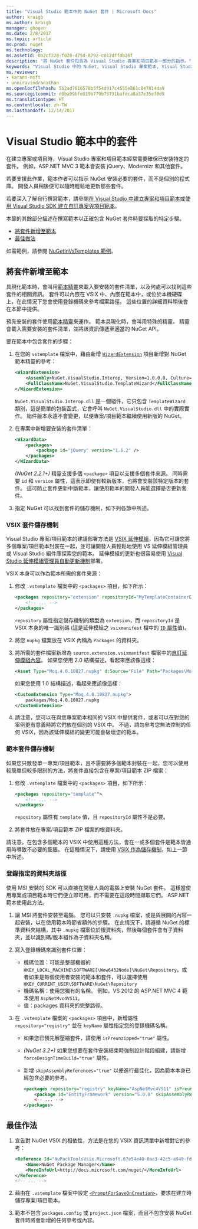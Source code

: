 ```yaml
---
title: "Visual Studio 範本中的 NuGet 套件 | Microsoft Docs"
author: kraigb
ms.author: kraigb
manager: ghogen
ms.date: 2/8/2017
ms.topic: article
ms.prod: nuget
ms.technology: 
ms.assetid: 0b2cf228-f028-475d-8792-c012dffdb26f
description: "將 NuGet 套件包含為 Visual Studio 專案和項目範本一部分的指示。"
keywords: "Visual Studio 中的 NuGet, Visual Studio 專案範本, Visual Studio 項目範本, 專案範本中的套件, 項目範本中的套件"
ms.reviewer:
- karann-msft
- unniravindranathan
ms.openlocfilehash: 5b2ad7616578b5f54d917c4555e861c847814da9
ms.sourcegitcommit: d0ba99bfe019b779b75731bafdca8a37e35ef0d9
ms.translationtype: HT
ms.contentlocale: zh-TW
ms.lasthandoff: 12/14/2017
---
```

# <a name="packages-in-visual-studio-templates"></a>Visual Studio 範本中的套件

在建立專案或項目時，Visual Studio 專案和項目範本經常需要確保已安裝特定的套件。 例如，ASP.NET MVC 3 範本會安裝 jQuery、Modernizr 和其他套件。

若要支援此作業，範本作者可以指示 NuGet 安裝必要的套件，而不是個別的程式庫。 開發人員稍後便可以隨時輕鬆地更新那些套件。

若要深入了解自行撰寫範本，請參閱[在 Visual Studio 中建立專案和項目範本](https://msdn.microsoft.com/library/s365byhx.aspx)或[使用 Visual Studio SDK 建立自訂專案與項目範本](https://msdn.microsoft.com/library/ff527340.aspx)。

本節的其餘部分描述在撰寫範本以正確包含 NuGet 套件時要採取的特定步驟。

- [將套件新增至範本](#adding-packages-to-a-template)
- [最佳做法](#best-practices)

如需範例，請參閱 [NuGetInVsTemplates 範例](https://bitbucket.org/marcind/nugetinvstemplates)。


## <a name="adding-packages-to-a-template"></a>將套件新增至範本

具現化範本時，會叫用[範本精靈](https://msdn.microsoft.com/library/ms185301.aspx)來載入要安裝的套件清單，以及何處可以找到這些套件的相關資訊。 套件可以內嵌在 VSIX 中、內嵌在範本中，或位於本機硬碟上，在此情況下您會使用登錄機碼來參考檔案路徑。 這些位置的詳細資料稍後會在本節中提供。

預先安裝的套件使用[範本精靈](http://msdn.microsoft.com/library/ms185301.aspx)來運作。 範本具現化時，會叫用特殊的精靈。 精靈會載入需要安裝的套件清單，並將該資訊傳遞至適當的 NuGet API。

要在範本中包含套件的步驟：

1. 在您的 `vstemplate` 檔案中，藉由新增 [`WizardExtension`](http://msdn.microsoft.com/library/ms171411.aspx) 項目新增對 NuGet 範本精靈的參考：

    ```xml
    <WizardExtension>
        <Assembly>NuGet.VisualStudio.Interop, Version=1.0.0.0, Culture=neutral, PublicKeyToken=b03f5f7f11d50a3a</Assembly>
        <FullClassName>NuGet.VisualStudio.TemplateWizard</FullClassName>
    </WizardExtension>
    ```

    `NuGet.VisualStudio.Interop.dll` 是一個組件，它只包含 `TemplateWizard` 類別，這是簡單的包裝函式，它會呼叫 `NuGet.VisualStudio.dll` 中的實際實作。 組件版本永遠不會變更，以便專案/項目範本繼續使用新版的 NuGet。

1. 在專案中新增要安裝的套件清單：

    ```xml
    <WizardData>
        <packages>
            <package id="jQuery" version="1.6.2" />
        </packages>
    </WizardData>
    ```

    *(NuGet 2.2.1+)* 精靈支援多個 `<package>` 項目以支援多個套件來源。 同時需要 `id` 和 `version` 屬性，這表示即使有較新版本，也將會安裝該特定版本的套件。 這可防止套件更新中斷範本，讓使用範本的開發人員能選擇是否更新套件。


1. 指定 NuGet 可以找到套件的儲存機制，如下列各節中所述。

### <a name="vsix-package-repository"></a>VSIX 套件儲存機制

Visual Studio 專案/項目範本的建議部署方法是 [VSIX 延伸模組](http://msdn.microsoft.com/library/ff363239.aspx)，因為它可讓您將多個專案/項目範本封裝在一起，並可讓開發人員輕鬆地使用 VS 延伸模組管理員或 Visual Studio 組件庫探索您的範本。 延伸模組的更新也很容易使用 [Visual Studio 延伸模組管理員自動更新機制](http://msdn.microsoft.com/library/dd997169.aspx)部署。

VSIX 本身可以作為範本所需的套件來源：

1. 修改 `.vstemplate` 檔案中的 `<packages>` 項目，如下所示：

    ```xml
    <packages repository="extension" repositoryId="MyTemplateContainerExtensionId">
        <!-- ... -->
    </packages>
    ```

    `repository` 屬性指定儲存機制的類型為 `extension`，而 `repositoryId` 是 VSIX 本身的唯一識別碼 (這是延伸模組之 `vsixmanifest` 檔中的 [`ID` 屬性](http://msdn.microsoft.com/library/dd393688.aspx)值)。

1. 將您 `nupkg` 檔案放在 VSIX 內稱為 `Packages` 的資料夾。
1. 將所需的套件檔案新增為 `source.extension.vsixmanifest` 檔案中的[自訂延伸模組內容](http://msdn.microsoft.com/library/dd393737.aspx)。 如果您使用 2.0 結構描述，看起來應該像這樣：

    ```xml
    <Asset Type="Moq.4.0.10827.nupkg" d:Source="File" Path="Packages\Moq.4.0.10827.nupkg" d:VsixSubPath="Packages" />
    ```

    如果您使用 1.0 結構描述，看起來應該像這樣：

    ```xml
    <CustomExtension Type="Moq.4.0.10827.nupkg">
        packages/Moq.4.0.10827.nupkg
    </CustomExtension>
    ```

1. 請注意，您可以在與您專案範本相同的 VSIX 中提供套件，或者可以在對您的案例更有意義時將它們放在個別的 VSIX 中。 不過，請勿參考您無法控制的任何 VSIX，因為該延伸模組的變更可能會破壞您的範本。


### <a name="template-package-repository"></a>範本套件儲存機制

如果您只散發單一專案/項目範本，且不需要將多個範本封裝在一起，您可以使用較簡單但較多限制的方法，將套件直接包含在專案/項目範本 ZIP 檔案：

1. 修改 `.vstemplate` 檔案中的 `<packages>` 項目，如下所示：

    ```xml
    <packages repository="template"">
        <!-- ... -->
    </packages>
    ```

    `repository` 屬性有 `template` 值，且 `repositoryId` 屬性不是必要。

1. 將套件放在專案/項目範本 ZIP 檔案的根資料夾。

請注意，在包含多個範本的 VSIX 中使用這種方法，會在一或多個套件是範本皆通用時導致不必要的膨脹。 在這種情況下，請使用 [VSIX 作為儲存機制](#vsix-package-repository)，如上一節中所述。


### <a name="registry-specified-folder-path"></a>登錄指定的資料夾路徑

使用 MSI 安裝的 SDK 可以直接在開發人員的電腦上安裝 NuGet 套件。 這樣當使用專案或項目範本時它們便立即可用，而不需要在這段時間擷取它們。 ASP.NET 範本使用此方法。

1. 讓 MSI 將套件安裝至電腦。 您可以只安裝 `.nupkg` 檔案，或是與展開的內容一起安裝，以在使用範本時節省額外的步驟。 在此情況下，請遵循 NuGet 的標準資料夾結構，其中 `.nupkg` 檔案位於根資料夾，然後每個套件會有子資料夾，並以識別碼/版本組作為子資料夾名稱。

1. 寫入登錄機碼來識別套件位置：

    - 機碼位置：可能是整部機器的 `HKEY_LOCAL_MACHINE\SOFTWARE[\Wow6432Node]\NuGet\Repository`，或者如果是每個使用者安裝的範本和套件，可以選擇使用 `HKEY_CURRENT_USER\SOFTWARE\NuGet\Repository`
    - 機碼名稱：使用您獨有的名稱。 例如，VS 2012 的 ASP.NET MVC 4 範本使用 `AspNetMvc4VS11`。
    - 值：packages 資料夾的完整路徑。

1. 在 `.vstemplate` 檔案的 `<packages>` 項目中，新增屬性 `repository="registry"` 並在 `keyName` 屬性指定您的登錄機碼名稱。

    - 如果您已預先解壓縮套件，請使用 `isPreunzipped="true"` 屬性。
    - *(NuGet 3.2+)* 如果您想要在套件安裝結束時強制設計階段組建，請新增 `forceDesignTimeBuild="true"` 屬性。
    - 新增 `skipAssemblyReferences="true"` 以便進行最佳化，因為範本本身已經包含必要的參考。

        ```xml
        <packages repository="registry" keyName="AspNetMvc4VS11" isPreunzipped="true">
            <package id="EntityFramework" version="5.0.0" skipAssemblyReferences="true" />
            <-- ... -->
        </packages>
        ```

## <a name="best-practices"></a>最佳作法

1. 宣告對 NuGet VSIX 的相依性，方法是在您的 VSIX 資訊清單中新增對它的參考：

    ```xml
    <Reference Id="NuPackToolsVsix.Microsoft.67e54e40-0ae3-42c5-a949-fddf5739e7a5" MinVersion="1.7.30402.9028">
        <Name>NuGet Package Manager</Name>
        <MoreInfoUrl>http://docs.microsoft.com/nuget/</MoreInfoUrl>
    </Reference>
    <!-- ... -->
    ```

1. 藉由在 `.vstemplate` 檔案中設定 [`<PromptForSaveOnCreation>`](http://msdn.microsoft.com/library/twfxayz5.aspx)，要求在建立時儲存專案/項目範本。

1. 範本不包含 `packages.config` 或 `project.json` 檔案，而且不包含安裝 NuGet 套件時將會新增的任何參考或內容。
